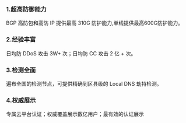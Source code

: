 ### 1.超高防御能力
BGP 高防包和高防 IP 提供最高 310G 防护能力,单线提供最高600G防护能力。

### 2.经验丰富
日均防 DDoS 攻击 3W+ 次；日均防 CC 攻击 2 亿 + 次。

### 3.检测全面
遍布全国的检测节点，可提供精确到区县级的 Local DNS 劫持检测。

### 4.权威展示
专属云平台认证；权威覆盖展示数亿用户；最有效的认证展示
